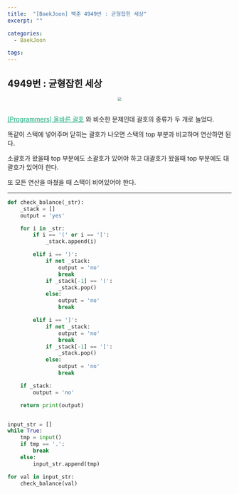 ```yaml
---
title:  "[BaekJoon] 백준 4949번 : 균형잡힌 세상"
excerpt: ""

categories:
  - BaekJoon

tags:
---
```


## 4949번 : 균형잡힌 세상

<center><img src="https://nam-ki-bok.github.io/assets/images/baekjoon/balance.png" style="zoom:50%;" /></center>

<br>

<a href="https://nam-ki-bok.github.io/quiz/Quiz_CorrectPart/" style="color:#0FA678">[Programmers] 올바른 괄호</a> 와 비슷한 문제인데 괄호의 종류가 두 개로 늘었다.

똑같이 스택에 넣어주며 닫히는 괄호가 나오면 스택의 top 부분과 비교하며 연산하면 된다.

소괄호가 왔을때 top 부분에도 소괄호가 있어야 하고 대괄호가 왔을때 top 부분에도 대괄호가 있어야 한다.

또 모든 연산을 마쳤을 때 스택이 비어있어야 한다.

---

```python
def check_balance(_str):
	_stack = []
	output = 'yes'

	for i in _str:
		if i == '(' or i == '[':
			_stack.append(i)

		elif i == ')':
			if not _stack:
				output = 'no'
				break
			if _stack[-1] == '(':
				_stack.pop()
			else:
				output = 'no'
				break

		elif i == ']':
			if not _stack:
				output = 'no'
				break
			if _stack[-1] == '[':
				_stack.pop()
			else:
				output = 'no'
				break

	if _stack:
		output = 'no'

	return print(output)


input_str = []
while True:
	tmp = input()
	if tmp == '.':
		break
	else:
		input_str.append(tmp)

for val in input_str:
	check_balance(val)
```

